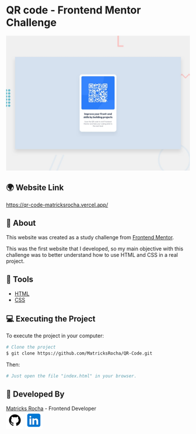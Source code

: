 # QR code - Frontend Mentor Challenge

<a href="https://qr-code-matricksrocha.vercel.app/">![Design preview for the QR code component coding challenge ](./design/desktop-preview.jpg)</a>

## 🌍 Website Link

<a href="https://qr-code-matricksrocha.vercel.app/">https://qr-code-matricksrocha.vercel.app/</a>

## 📕 About

This website was created as a study challenge from [Frontend Mentor](https://www.frontendmentor.io).

This was the first website that I developed, so my main objective with this challenge was to better understand how to use HTML and CSS in a real project.

## 🔨 Tools

- [HTML](https://developer.mozilla.org/en-US/docs/Web/HTML)
- [CSS](https://developer.mozilla.org/en-US/docs/Web/CSS)

## 💻 Executing the Project

To execute the project in your computer:

```bash
# Clone the project
$ git clone https://github.com/MatricksRocha/QR-Code.git
```

Then:

```bash
# Just open the file "index.html" in your browser.
```

## 📝 Developed By

[Matricks Rocha](https://github.com/MatricksRocha) - Frontend Developer <br>
[![GitHub Icon](./images/Readme%20Icons/icons8-github-48.png)](https://github.com/MatricksRocha)
[![Linkedin Icon](./images/Readme%20Icons/icons8-linkedin-48.png)](https://www.linkedin.com/in/matricks-rocha/)